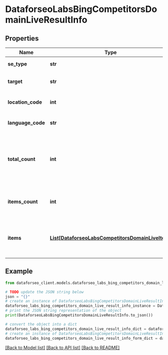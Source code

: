 # DataforseoLabsBingCompetitorsDomainLiveResultInfo


## Properties

Name | Type | Description | Notes
------------ | ------------- | ------------- | -------------
**se_type** | **str** | search engine type | [optional] 
**target** | **str** | target domain in a POST array | [optional] 
**location_code** | **int** | location code in a POST array | [optional] 
**language_code** | **str** | language code in a POST array | [optional] 
**total_count** | **int** | total amount of results in our database relevant to your request | [optional] 
**items_count** | **int** | the number of results returned in the items array | [optional] 
**items** | [**List[DataforseoLabsCompetitorsDomainLiveItem]**](DataforseoLabsCompetitorsDomainLiveItem.md) | contains data related to the target and competitor domains | [optional] 

## Example

```python
from dataforseo_client.models.dataforseo_labs_bing_competitors_domain_live_result_info import DataforseoLabsBingCompetitorsDomainLiveResultInfo

# TODO update the JSON string below
json = "{}"
# create an instance of DataforseoLabsBingCompetitorsDomainLiveResultInfo from a JSON string
dataforseo_labs_bing_competitors_domain_live_result_info_instance = DataforseoLabsBingCompetitorsDomainLiveResultInfo.from_json(json)
# print the JSON string representation of the object
print(DataforseoLabsBingCompetitorsDomainLiveResultInfo.to_json())

# convert the object into a dict
dataforseo_labs_bing_competitors_domain_live_result_info_dict = dataforseo_labs_bing_competitors_domain_live_result_info_instance.to_dict()
# create an instance of DataforseoLabsBingCompetitorsDomainLiveResultInfo from a dict
dataforseo_labs_bing_competitors_domain_live_result_info_form_dict = dataforseo_labs_bing_competitors_domain_live_result_info.from_dict(dataforseo_labs_bing_competitors_domain_live_result_info_dict)
```
[[Back to Model list]](../README.md#documentation-for-models) [[Back to API list]](../README.md#documentation-for-api-endpoints) [[Back to README]](../README.md)


